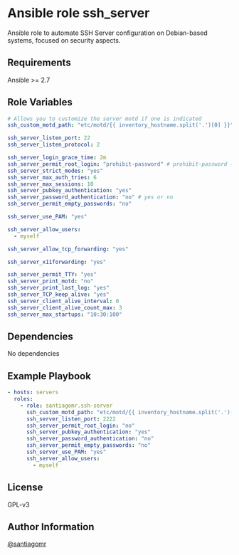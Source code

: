 Ansible role ssh_server
=========

Ansible role to automate SSH Server configuration on Debian-based systems, focused on security aspects.

Requirements
------------

Ansible >= 2.7

Role Variables
--------------

```yaml
# Allows you to customize the server motd if one is indicated
ssh_custom_motd_path: "etc/motd/{{ inventory_hostname.split('.')[0] }}"

ssh_server_listen_port: 22
ssh_server_listen_protocol: 2

ssh_server_login_grace_time: 2m
ssh_server_permit_root_login: "prohibit-password" # prohibit-password - yes - no
ssh_server_strict_modes: "yes"
ssh_server_max_auth_tries: 6
ssh_server_max_sessions: 10
ssh_server_pubkey_authentication: "yes"
ssh_server_password_authentication: "no" # yes or no
ssh_server_permit_empty_passwords: "no"

ssh_server_use_PAM: "yes"

ssh_server_allow_users:
  - myself

ssh_server_allow_tcp_forwarding: "yes"

ssh_server_x11forwarding: "yes"

ssh_server_permit_TTY: "yes"
ssh_server_print_motd: "no"
ssh_server_print_last_log: "yes"
ssh_server_TCP_keep_alive: "yes"
ssh_server_client_alive_interval: 0
ssh_server_client_alive_count_max: 3
ssh_server_max_startups: "10:30:100"
```

Dependencies
------------

No dependencies

Example Playbook
----------------

```yaml
- hosts: servers
  roles:
    - role: santiagomr.ssh-server
      ssh_custom_motd_path: "etc/motd/{{ inventory_hostname.split('.')[0] }}"
      ssh_server_listen_port: 2222
      ssh_server_permit_root_login: "no"
      ssh_server_pubkey_authentication: "yes"
      ssh_server_password_authentication: "no"
      ssh_server_permit_empty_passwords: "no"
      ssh_server_use_PAM: "yes"
      ssh_server_allow_users:
        - myself
```


License
-------

GPL-v3

Author Information
------------------

[@santiagomr](https://github.com/santiagomr)